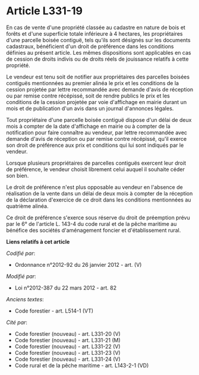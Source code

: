 # Article L331-19

En cas de vente d'une propriété classée au cadastre en nature de bois et forêts et d'une superficie totale inférieure à 4
hectares, les propriétaires d'une parcelle boisée contiguë, tels qu'ils sont désignés sur les documents cadastraux,
bénéficient d'un droit de préférence dans les conditions définies au présent article. Les mêmes dispositions sont applicables
en cas de cession de droits indivis ou de droits réels de jouissance relatifs à cette propriété. 

Le  vendeur est tenu soit de notifier aux propriétaires des parcelles  boisées contiguës mentionnées au premier alinéa le
prix et les  conditions de la cession projetée par lettre recommandée avec demande  d'avis de réception ou par remise contre
récépissé, soit de rendre  publics le prix et les conditions de la cession projetée par voie  d'affichage en mairie durant un
mois et de publication d'un avis dans un  journal d'annonces légales.

Tout propriétaire d'une parcelle boisée  contiguë dispose d'un délai de deux mois à compter de la date  d'affichage en mairie
ou à compter de la notification pour faire  connaître au vendeur, par lettre recommandée avec demande d'avis de  réception ou
par remise contre récépissé, qu'il exerce son droit de  préférence aux prix et conditions qui lui sont indiqués par le
vendeur.

Lorsque plusieurs propriétaires de parcelles contiguës exercent leur droit de préférence, le vendeur choisit librement celui
auquel il souhaite céder son bien. 

Le droit de préférence n'est plus opposable au vendeur en l'absence de réalisation de la vente dans un délai de deux mois à
compter de la réception de la déclaration d'exercice de ce droit dans les conditions mentionnées au quatrième alinéa. 

Ce droit de préférence s'exerce sous réserve du droit de préemption prévu par le 6° de l'article L. 143-4 du code rural et de
la pêche maritime au bénéfice des sociétés d'aménagement foncier et d'établissement rural.

**Liens relatifs à cet article**

_Codifié par_:

  - Ordonnance n°2012-92 du 26 janvier 2012 - art. (V)

_Modifié par_:

  - Loi n°2012-387 du 22 mars 2012 - art. 82

_Anciens textes_:

  - Code forestier - art. L514-1 (VT)

_Cité par_:

  - Code forestier (nouveau) - art. L331-20 (V)
  - Code forestier (nouveau) - art. L331-21 (M)
  - Code forestier (nouveau) - art. L331-22 (V)
  - Code forestier (nouveau) - art. L331-23 (V)
  - Code forestier (nouveau) - art. L331-24 (V)
  - Code rural et de la pêche maritime - art. L143-2-1 (VD)
